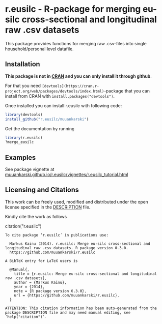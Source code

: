 r.eusilc - R-package for merging eu-silc cross-sectional and longitudinal raw .csv datasets
==================================

This package provides functions for merging raw .csv-files into single household/personal level datafile.


Installation
---------------------------------

**This package is not in [CRAN](https://cran.r-project.org/web/packages/) and you can only install it through github**. 

For that you need `[devtools](https://cran.r-project.org/web/packages/devtools/index.html)`-package that you can install from CRAN with `install.packages("devtools")`.

Once installed you can install r.eusilc with following code:

```r
library(devtools)
install_github("r.eusilc/muuankarski")
```

Get the documentation by running

```r
library(r.eusilc)
?merge_eusilc
```


Examples
---------------------------------

See package vignette at [muuankarski.github.io/r.eusilc/vignettes/r.eusilc_tutorial.html](http://muuankarski.github.io/r.eusilc/vignettes/r.eusilc_tutorial.html)


Licensing and Citations
-----------------------------------------

This work can be freely used, modified and distributed under the open license specified in the [DESCRIPTION](DESCRIPTION) file.

Kindly cite the work as follows

citation("r.eusilc")

    To cite package ‘r.eusilc’ in publications use:

      Markus Kainu (2014). r.eusilc: Merge eu-silc cross-sectional and longitudinal raw .csv datasets. R package version 0.3.0.
      https://github.com/muuankarski/r.eusilc

    A BibTeX entry for LaTeX users is

      @Manual{,
        title = {r.eusilc: Merge eu-silc cross-sectional and longitudinal raw .csv datasets},
        author = {Markus Kainu},
        year = {2014},
        note = {R package version 0.3.0},
        url = {https://github.com/muuankarski/r.eusilc},
      }

    ATTENTION: This citation information has been auto-generated from the package DESCRIPTION file and may need manual editing, see ‘help("citation")’.

